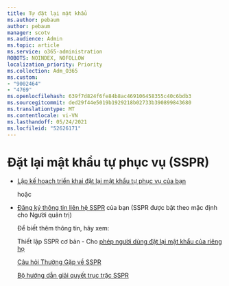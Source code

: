 ```yaml
---
title: Tự đặt lại mật khẩu
ms.author: pebaum
author: pebaum
manager: scotv
ms.audience: Admin
ms.topic: article
ms.service: o365-administration
ROBOTS: NOINDEX, NOFOLLOW
localization_priority: Priority
ms.collection: Adm_O365
ms.custom:
- "9002464"
- "4769"
ms.openlocfilehash: 639f7d824f6fe84b8ac469106458355c40c6bdb3
ms.sourcegitcommit: ded29f44e5019b1929218b02733b390899843680
ms.translationtype: MT
ms.contentlocale: vi-VN
ms.lasthandoff: 05/24/2021
ms.locfileid: "52626171"
---
```

# <a name="self-service-password-reset-sspr"></a>Đặt lại mật khẩu tự phục vụ (SSPR)

- [Lập kế hoạch triển khai đặt lại mật khẩu tự phục vụ của bạn](https://go.microsoft.com/fwlink/?linkid=2142944)  

    hoặc
- [Đăng ký thông tin liên hệ SSPR](https://mysignins.microsoft.com/security-info) của bạn (SSPR được bật theo mặc định cho Người quản trị)

    Để biết thêm thông tin, hãy xem:

    Thiết lập SSPR cơ bản - Cho [phép người dùng đặt lại mật khẩu của riêng họ](/microsoft-365/admin/add-users/let-users-reset-passwords)

    [Câu hỏi Thường Gặp về SSPR](/azure/active-directory/authentication/active-directory-passwords-faq)

    [Bộ hướng dẫn giải quyết trục trặc SSPR](/azure/active-directory/authentication/active-directory-passwords-troubleshoot)
